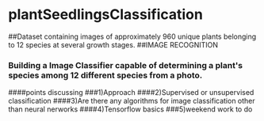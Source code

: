 # plantSeedlingsClassification
##Dataset containing images of approximately 960 unique plants belonging to 12 species at several growth stages.
##IMAGE RECOGNITION 
### Building a Image Classifier capable of determining a plant's species among 12 different species from a photo.
####points discussing
###1)Approach
####2)Supervised or unsupervised classification
####3)Are there any algorithms for image classification other than neural nerworks
####4)Tensorflow basics
###5)weekend work to do

